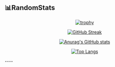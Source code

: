 📊RandomStats
----

<div align="center">

[![trophy](https://github-profile-trophy.vercel.app/?username=Purp7ePi3&theme=nord&column=-1&title=-Joined2020)](https://github.com/Purp7ePi3/github-profile-trophy)

<a href="https://git.io/streak-stats"><img src="https://streak-stats.demolab.com?user=Purp7ePi3&theme=nord" alt="GitHub Streak" /></a>

[![Anurag's GitHub stats](https://github-readme-stats.vercel.app/api?username=Purp7ePi3&theme=nord)](https://github.com/Purp7ePi3/github-readme-stats)<br>

[![Top Langs](https://github-readme-stats.vercel.app/api/top-langs/?username=Purp7ePi3&theme=nord)](https://github.com/Purp7ePi3/github-readme-stats)
</div>
----
